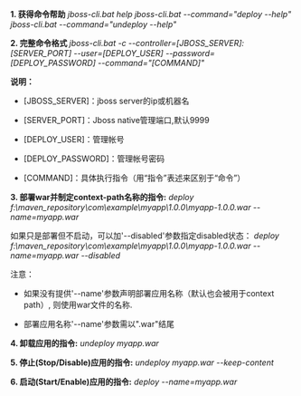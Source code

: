 <!---
markmeta_author: wongoo
markmeta_date: 2014-12-04 02:21:56+00:00
excerpt: Jboss应用管理命令，部署/卸载/启动/停止
slug: jboss-commands
markmeta_title: Jboss应用管理命令
wordpress_id: 769
markmeta_categories: Experience
markmeta_tags: cli,deploy,jboss
-->

**1. 获得命令帮助**
_jboss-cli.bat help
jboss-cli.bat --command="deploy --help"
jboss-cli.bat --command="undeploy --help"_

**2. 完整命令格式**
_jboss-cli.bat -c --controller=[JBOSS_SERVER]:[SERVER_PORT] --user=[DEPLOY_USER] --password=[DEPLOY_PASSWORD] --command="[COMMAND]"_

**说明：**



	
  * [JBOSS_SERVER]：jboss server的ip或机器名

	
  * [SERVER_PORT]：Jboss native管理端口,默认9999

	
  * [DEPLOY_USER]：管理帐号

	
  * [DEPLOY_PASSWORD]：管理帐号密码

	
  * [COMMAND]：具体执行指令（用“指令”表述来区别于“命令”）


**3. 部署war并制定context-path名称的指令:**
_deploy f:\maven_repository\com\example\myapp\1.0.0\myapp-1.0.0.war --name=myapp.war_

如果只是部署但不启动，可以加'--disabled'参数指定disabled状态：
_deploy f:\maven_repository\com\example\myapp\1.0.0\myapp-1.0.0.war --name=myapp.war --disabled_
	
注意：



	
  * 如果没有提供'--name'参数声明部署应用名称（默认也会被用于context path）, 则使用war文件的名称.

	
  * 部署应用名称'--name'参数需以".war"结尾


	
**4. 卸载应用的指令:**
_undeploy myapp.war_

**5. 停止(Stop/Disable)应用的指令:**
_undeploy myapp.war --keep-content_
	
**6. 启动(Start/Enable)应用的指令:**
_deploy --name=myapp.war_
	
